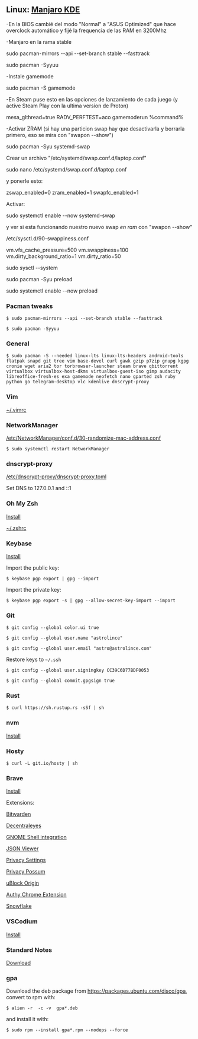 ## Linux: [Manjaro KDE](https://manjaro.org/downloads/official/kde/)

-En la BIOS cambié del modo "Normal" a "ASUS Optimized" que hace overclock automático y fijé la frequencia de las RAM en 3200Mhz

-Manjaro en la rama stable

sudo pacman-mirrors --api --set-branch stable --fasttrack

sudo pacman -Syyuu

-Instale gamemode

sudo pacman -S gamemode

-En Steam puse esto en las opciones de lanzamiento de cada juego (y active Steam Play con la ultima version de Proton)

mesa_glthread=true RADV_PERFTEST=aco gamemoderun %command%

-Activar ZRAM (si hay una particion swap hay que desactivarla y borrarla primero, eso se mira con "swapon --show")

sudo pacman -Syu systemd-swap

Crear un archivo "/etc/systemd/swap.conf.d/laptop.conf"

sudo nano /etc/systemd/swap.conf.d/laptop.conf

y ponerle esto:

zswap_enabled=0
zram_enabled=1
swapfc_enabled=1

Activar:

sudo systemctl enable --now systemd-swap

y ver si esta funcionando nuestro nuevo swap *en ram* con "swapon --show"

/etc/sysctl.d/90-swappiness.conf

vm.vfs_cache_pressure=500
vm.swappiness=100
vm.dirty_background_ratio=1
vm.dirty_ratio=50

sudo sysctl --system

sudo pacman -Syu preload

sudo systemctl enable --now preload

### Pacman tweaks

`$ sudo pacman-mirrors --api --set-branch stable --fasttrack`

`$ sudo pacman -Syyuu`

### General

`$ sudo pacman -S --needed linux-lts linux-lts-headers android-tools flatpak snapd git tree vim base-devel curl gawk gzip p7zip gnupg kgpg cronie wget aria2 tor torbrowser-launcher steam brave qbittorrent virtualbox virtualbox-host-dkms virtualbox-guest-iso gimp audacity libreoffice-fresh-es exa gamemode neofetch nano gparted zsh ruby python go telegram-desktop vlc kdenlive dnscrypt-proxy`

### Vim

[~/.vimrc](https://raw.githubusercontent.com/astrolince/configs/master/~/.vimrc)

### NetworkManager

[/etc/NetworkManager/conf.d/30-randomize-mac-address.conf](https://raw.githubusercontent.com/astrolince/configs/master/etc/NetworkManager/conf.d/30-randomize-mac-address.conf)

`$ sudo systemctl restart NetworkManager`

### dnscrypt-proxy

[/etc/dnscrypt-proxy/dnscrypt-proxy.toml](https://raw.githubusercontent.com/astrolince/configs/master/etc/dnscrypt-proxy/dnscrypt-proxy.toml)

Set DNS to 127.0.0.1 and ::1

### Oh My Zsh

[Install](https://github.com/robbyrussell/oh-my-zsh#basic-installation)

[~/.zshrc](https://raw.githubusercontent.com/astrolince/configs/master/~/.zshrc)

### Keybase

[Install](https://keybase.io/docs/the_app/install_linux)

Import the public key:

`$ keybase pgp export | gpg --import`

Import the private key:

`$ keybase pgp export -s | gpg --allow-secret-key-import --import`

### Git

`$ git config --global color.ui true`

`$ git config --global user.name "astrolince"`

`$ git config --global user.email "astro@astrolince.com"`

Restore keys to `~/.ssh`

`$ git config --global user.signingkey CC39C6D77BDF0053`

`$ git config --global commit.gpgsign true`

### Rust

`$ curl https://sh.rustup.rs -sSf | sh`

### nvm

[Install](https://github.com/nvm-sh/nvm#install--update-script)

### Hosty

`$ curl -L git.io/hosty | sh`

### Brave

[Install](https://brave-browser.readthedocs.io/en/latest/installing-brave.html#linux)

Extensions:

[Bitwarden](https://chrome.google.com/webstore/detail/bitwarden-free-password-m/nngceckbapebfimnlniiiahkandclblb)

[Decentraleyes](https://chrome.google.com/webstore/detail/decentraleyes/ldpochfccmkkmhdbclfhpagapcfdljkj)

[GNOME Shell integration](https://chrome.google.com/webstore/detail/gnome-shell-integration/gphhapmejobijbbhgpjhcjognlahblep)

[JSON Viewer](https://chrome.google.com/webstore/detail/json-viewer/gbmdgpbipfallnflgajpaliibnhdgobh)

[Privacy Settings](https://chrome.google.com/webstore/detail/privacy-settings/ijadljdlbkfhdoblhaedfgepliodmomj)

[Privacy Possum](https://chrome.google.com/webstore/detail/privacy-possum/ommfjecdpepadiafbnidoiggfpbnkfbj)

[uBlock Origin](https://chrome.google.com/webstore/detail/ublock-origin/cjpalhdlnbpafiamejdnhcphjbkeiagm)

[Authy Chrome Extension](https://chrome.google.com/webstore/detail/authy-chrome-extension/fhgenkpocbhhddlgkjnfghpjanffonno)

[Snowflake](https://chrome.google.com/webstore/detail/snowflake/mafpmfcccpbjnhfhjnllmmalhifmlcie)

### VSCodium

[Install](https://github.com/VSCodium/vscodium/releases)

### Standard Notes

[Download](https://standardnotes.org/extensions?downloaded=linux)

### gpa

Download the deb package from https://packages.ubuntu.com/disco/gpa, convert to rpm with:

`$ alien -r  -c -v  gpa*.deb`

and install it with:

`$ sudo rpm --install gpa*.rpm --nodeps --force`
